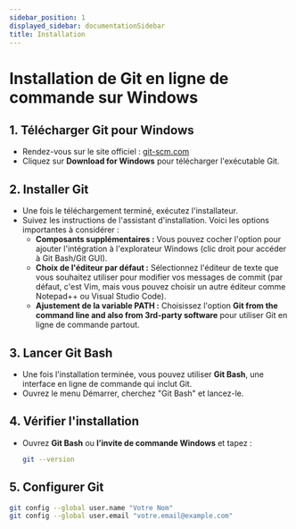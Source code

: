 ```yaml
---
sidebar_position: 1
displayed_sidebar: documentationSidebar
title: Installation
---
```


# Installation de Git en ligne de commande sur Windows

## 1. Télécharger Git pour Windows
- Rendez-vous sur le site officiel : [git-scm.com](https://git-scm.com/)
- Cliquez sur **Download for Windows** pour télécharger l'exécutable Git.

## 2. Installer Git
- Une fois le téléchargement terminé, exécutez l'installateur.
- Suivez les instructions de l'assistant d'installation. Voici les options importantes à considérer :
  - **Composants supplémentaires :** Vous pouvez cocher l'option pour ajouter l'intégration à l'explorateur Windows (clic droit pour accéder à Git Bash/Git GUI).
  - **Choix de l'éditeur par défaut :** Sélectionnez l'éditeur de texte que vous souhaitez utiliser pour modifier vos messages de commit (par défaut, c'est Vim, mais vous pouvez choisir un autre éditeur comme Notepad++ ou Visual Studio Code).
  - **Ajustement de la variable PATH :** Choisissez l'option **Git from the command line and also from 3rd-party software** pour utiliser Git en ligne de commande partout.

## 3. Lancer Git Bash
- Une fois l'installation terminée, vous pouvez utiliser **Git Bash**, une interface en ligne de commande qui inclut Git.
- Ouvrez le menu Démarrer, cherchez "Git Bash" et lancez-le.

## 4. Vérifier l'installation
- Ouvrez **Git Bash** ou **l’invite de commande Windows** et tapez :
  ```bash
  git --version

## 5. Configurer Git
```bash
git config --global user.name "Votre Nom"
git config --global user.email "votre.email@example.com"
```
